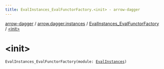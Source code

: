 ```yaml
---
title: EvalInstances_EvalFunctorFactory.<init> - arrow-dagger
---
```


[arrow-dagger](../../index.html) / [arrow.dagger.instances](../index.html) / [EvalInstances_EvalFunctorFactory](index.html) / [&lt;init&gt;](./-init-.html)

# &lt;init&gt;

`EvalInstances_EvalFunctorFactory(module: `[`EvalInstances`](../-eval-instances/index.html)`)`
